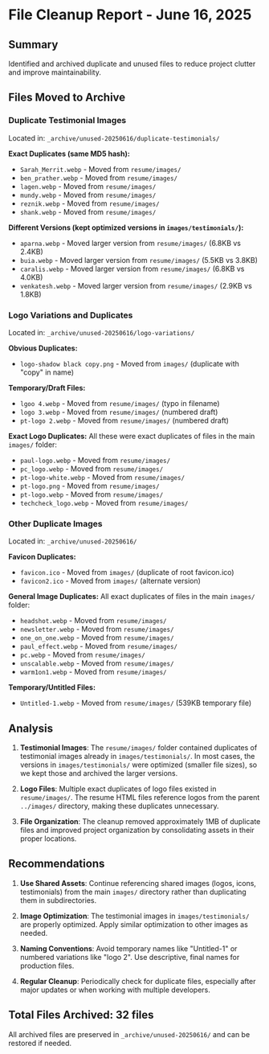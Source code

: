 # File Cleanup Report - June 16, 2025

## Summary
Identified and archived duplicate and unused files to reduce project clutter and improve maintainability.

## Files Moved to Archive

### Duplicate Testimonial Images
Located in: `_archive/unused-20250616/duplicate-testimonials/`

**Exact Duplicates (same MD5 hash):**
- `Sarah_Merrit.webp` - Moved from `resume/images/`
- `ben_prather.webp` - Moved from `resume/images/`
- `lagen.webp` - Moved from `resume/images/`
- `mundy.webp` - Moved from `resume/images/`
- `reznik.webp` - Moved from `resume/images/`
- `shank.webp` - Moved from `resume/images/`

**Different Versions (kept optimized versions in `images/testimonials/`):**
- `aparna.webp` - Moved larger version from `resume/images/` (6.8KB vs 2.4KB)
- `buia.webp` - Moved larger version from `resume/images/` (5.5KB vs 3.8KB)
- `caralis.webp` - Moved larger version from `resume/images/` (6.8KB vs 4.0KB)
- `venkatesh.webp` - Moved larger version from `resume/images/` (2.9KB vs 1.8KB)

### Logo Variations and Duplicates
Located in: `_archive/unused-20250616/logo-variations/`

**Obvious Duplicates:**
- `logo-shadow black copy.png` - Moved from `images/` (duplicate with "copy" in name)

**Temporary/Draft Files:**
- `lgoo 4.webp` - Moved from `resume/images/` (typo in filename)
- `logo 3.webp` - Moved from `resume/images/` (numbered draft)
- `pt-logo 2.webp` - Moved from `resume/images/` (numbered draft)

**Exact Logo Duplicates:**
All these were exact duplicates of files in the main `images/` folder:
- `paul-logo.webp` - Moved from `resume/images/`
- `pc_logo.webp` - Moved from `resume/images/`
- `pt-logo-white.webp` - Moved from `resume/images/`
- `pt-logo.png` - Moved from `resume/images/`
- `pt-logo.webp` - Moved from `resume/images/`
- `techcheck_logo.webp` - Moved from `resume/images/`

### Other Duplicate Images
Located in: `_archive/unused-20250616/`

**Favicon Duplicates:**
- `favicon.ico` - Moved from `images/` (duplicate of root favicon.ico)
- `favicon2.ico` - Moved from `images/` (alternate version)

**General Image Duplicates:**
All exact duplicates of files in the main `images/` folder:
- `headshot.webp` - Moved from `resume/images/`
- `newsletter.webp` - Moved from `resume/images/`
- `one_on_one.webp` - Moved from `resume/images/`
- `paul_effect.webp` - Moved from `resume/images/`
- `pc.webp` - Moved from `resume/images/`
- `unscalable.webp` - Moved from `resume/images/`
- `warm1on1.webp` - Moved from `resume/images/`

**Temporary/Untitled Files:**
- `Untitled-1.webp` - Moved from `resume/images/` (539KB temporary file)

## Analysis

1. **Testimonial Images**: The `resume/images/` folder contained duplicates of testimonial images already in `images/testimonials/`. In most cases, the versions in `images/testimonials/` were optimized (smaller file sizes), so we kept those and archived the larger versions.

2. **Logo Files**: Multiple exact duplicates of logo files existed in `resume/images/`. The resume HTML files reference logos from the parent `../images/` directory, making these duplicates unnecessary.

3. **File Organization**: The cleanup removed approximately 1MB of duplicate files and improved project organization by consolidating assets in their proper locations.

## Recommendations

1. **Use Shared Assets**: Continue referencing shared images (logos, icons, testimonials) from the main `images/` directory rather than duplicating them in subdirectories.

2. **Image Optimization**: The testimonial images in `images/testimonials/` are properly optimized. Apply similar optimization to other images as needed.

3. **Naming Conventions**: Avoid temporary names like "Untitled-1" or numbered variations like "logo 2". Use descriptive, final names for production files.

4. **Regular Cleanup**: Periodically check for duplicate files, especially after major updates or when working with multiple developers.

## Total Files Archived: 32 files

All archived files are preserved in `_archive/unused-20250616/` and can be restored if needed.